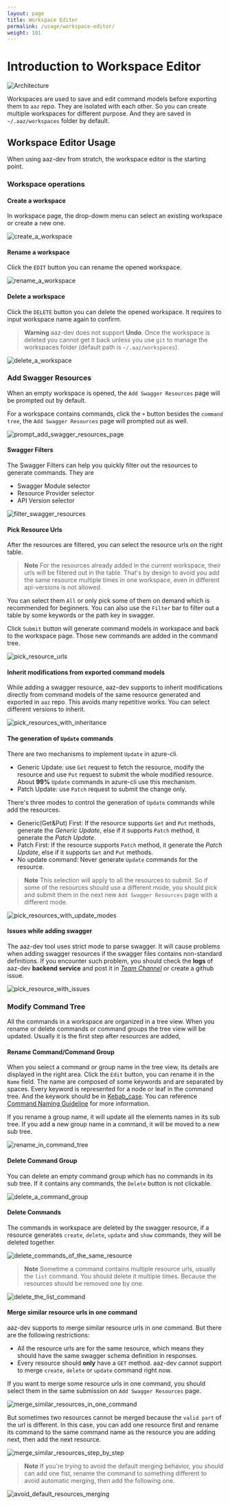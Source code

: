 ```yaml
---
layout: page
title: Workspace Editor
permalink: /usage/workspace-editor/
weight: 101
---
```


# Introduction to Workspace Editor

![Architecture](../../assets/diagrams/out/archutecture/architecture.svg)

Workspaces are used to save and edit command models before exporting them to `aaz` repo. They are isolated with each other. So you can create multiple workspaces for different purpose. And they are saved in `~/.aaz/workspaces` folder by default.

## Workspace Editor Usage

When using aaz-dev from stratch, the workspace editor is the starting point. 

### Workspace operations

#### Create a workspace

In workspace page, the drop-dowm menu can select an existing workspace or create a new one.

![create_a_workspace](../../assets/recordings/workspace_editor/create_a_workspace.gif)

#### Rename a workspace

Click the `EDIT` button you can rename the opened workspace.

![rename_a_workspace](../../assets/recordings/workspace_editor/rename_a_workspace.gif)

#### Delete a workspace

Click the `DELETE` button you can delete the opened workspace. It requires to input workspace name again to confirm.

> **Warning**
> aaz-dev does not support __Undo__. Once the workspace is deleted you cannot get it back unless you use `git` to manage the workspaces folder (default path is `~/.aaz/workspaces`).

![delete_a_workspace](../../assets/recordings/workspace_editor/delete_a_workspace.gif)

### Add Swagger Resources

When an empty workspace is opened, the `Add Swagger Resources` page will be prompted out by default.

For a workspace contains commands, click the `+` button besides the `command tree`, the `Add Swagger Resources` page will prompted out as well.

![prompt_add_swagger_resources_page](../../assets/recordings/workspace_editor/prompt_add_swagger_resources_page.gif)

#### Swagger Filters

The Swagger Filters can help you quickly filter out the resources to generate commands. They are

- Swagger Module selector
- Resource Provider selector
- API Version selector

![filter_swagger_resources](../../assets/recordings/workspace_editor/filter_swagger_resources.gif)

#### Pick Resource Urls

After the resources are filtered, you can select the resource urls on the right table.

> **Note**
> For the resources already added in the current workspace, their urls will be filtered out in the table. That's by design to avoid you add the same resource multiple times in one workspace, even in different api-versions is not allowed.

You can select them `All` or only pick some of them on demand which is recommended for beginners. You can also use the `Filter` bar to filter out a table by some keywords or the path key in swagger.

Click `Submit` button will generate command models in workspace and back to the workspace page. Those new commands are added in the command tree.

![pick_resource_urls](../../assets/recordings/workspace_editor/pick_resource_urls.gif)

#### Inherit modifications from exported command models

While adding a swagger resource, aaz-dev supports to inherit modifications directly from command models of the same resource generated and exported in `aaz` repo. This avoids many repetitive works. You can select different versions to inherit.

![pick_resources_with_inheritance](../../assets/recordings/workspace_editor/pick_resources_with_inheritance.gif)

#### The generation of `Update` commands

There are two mechanisms to implement `Update` in azure-cli.

- Generic Update: use `Get` request to fetch the resource, modify the resource and use `Put` request to submit the whole modified resource. About __99%__ `Update` commands in azure-cli use this mechanism.
- Patch Update: use `Patch` request to submit the change only.

There's three modes to control the generation of `Update` commands while add the resources.

- Generic(Get&Put) First: If the resource supports `Get` and `Put` methods, generate the _Generic Update_, else if it supports `Patch` method, it generate the _Patch Update_.
- Patch First: If the resource supports `Patch` method, it generate the _Patch Update_, else if it supports `Get` and `Put` methods.
- No update command: Never generate `Update` commands for the resource.

> **Note**
> This selection will apply to all the resources to submit. So if some of the resources should use a different mode, you should pick and submit them in the next new `Add Swagger Resources` page with a different mode.

![pick_resources_with_update_modes](../../assets/recordings/workspace_editor/pick_resources_with_update_modes.gif)

#### Issues while adding swagger

The aaz-dev tool uses strict mode to parse swagger. It will cause problems when adding swagger resources if the swagger files contains non-standard definitions. If you encounter such problem, you should check the __logs__ of aaz-dev __backend service__ and post it in [_Team Channel_](https://aka.ms/azure-cli-codegen-channel) or create a github issue.

![pick_resource_with_issues](../../assets/recordings/workspace_editor/pick_resource_with_issues.gif)

### Modify Command Tree

All the commands in a workspace are organized in a tree view. When you rename or delete commands or command groups the tree view will be updated. Usually it is the first step after resources are added,

#### Rename Command/Command Group

When you select a command or group name in the tree view, its details are displayed in the right area. Click the `Edit` button, you can rename it in the `Name` field. The name are composed of some keywords and are separated by spaces. Every keyword is represented for a node or leaf in the command tree. And the keywork should be in [Kebab_case](https://en.wikipedia.org/wiki/Letter_case#Kebab_case). You can reference [Command Naming Guideline](https://github.com/Azure/azure-cli/blob/dev/doc/command_guidelines.md#command-naming-and-behavior) for more information.

If you rename a group name, it will update all the elements names in its sub tree. If you add a new group name in a command, it will be moved to a new sub tree.

![rename_in_command_tree](../../assets/recordings/workspace_editor/rename_in_command_tree.gif)


#### Delete Command Group

You can delete an empty command group which has no commands in its sub tree. If it contains any commands, the `Delete` button is not clickable.

![delete_a_command_group](../../assets/recordings/workspace_editor/delete_a_command_group.gif)

#### Delete Commands

The commands in workspace are deleted by the swagger resource, if a resource generates `create`, `delete`, `update` and `show` commands, they will be deleted together.

![delete_commands_of_the_same_resource](../../assets/recordings/workspace_editor/delete_commands_of_the_same_resource.gif)

> **Note**
> Sometime a command contains multiple resource urls, usually the `list` command. You should delete it multiple times. Because the resources should be removed one by one.

![delete_the_list_command](../../assets/recordings/workspace_editor/delete_the_list_command.gif)

#### Merge similar resource urls in one command

aaz-dev supports to merge similar resource urls in one command. But there are the following restrictions:

- All the resource urls are for the same resource, which means they should have the same swagger schema definition in responses.
- Every resource should **only** have a `GET` method. aaz-dev cannot support to merge `create`, `delete` or `update` command right now.

If you want to merge some resource urls in one command, you should select them in the same submission on `Add Swagger Resources` page.

![merge_similar_resources_in_one_command](../../assets/recordings/workspace_editor/merge_similar_resources_in_one_command.gif)

But sometimes two resources cannot be merged because the `valid part` of the url is different. In this case, you can add one resource first and rename its command to the same command name as the resource you are adding next, then add the next resource.

![merge_similar_resources_step_by_step](../../assets/recordings/workspace_editor/merge_similar_resources_step_by_step.gif)

> **Note**
> If you're trying to avoid the default merging behavior, you should can add one fist, rename the command to something different to avoid automatic merging, then add the following one.

![avoid_default_resources_merging](../../assets/recordings/workspace_editor/avoid_default_resources_merging.gif)
